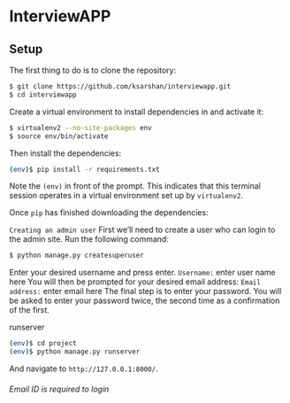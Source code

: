 # InterviewAPP

## Setup

The first thing to do is to clone the repository:
```sh
$ git clone https://github.com/ksarshan/interviewapp.git
$ cd interviewapp
```

Create a virtual environment to install dependencies in and activate it:

```sh
$ virtualenv2 --no-site-packages env
$ source env/bin/activate
```

Then install the dependencies:

```sh
(env)$ pip install -r requirements.txt
```
Note the `(env)` in front of the prompt. This indicates that this terminal
session operates in a virtual environment set up by `virtualenv2`.


Once `pip` has finished downloading the dependencies:


`Creating an admin user`
First we’ll need to create a user who can login to the admin site. Run the following command:
```sh
$ python manage.py createsuperuser
```
Enter your desired username and press enter.
`Username:` enter user name here
You will then be prompted for your desired email address:
`Email address:` enter email here
The final step is to enter your password. You will be asked to enter your password twice, the second time as a confirmation of the first.



runserver

```sh
(env)$ cd project
(env)$ python manage.py runserver
```
And navigate to `http://127.0.0.1:8000/`.

###### Email ID is required to login
